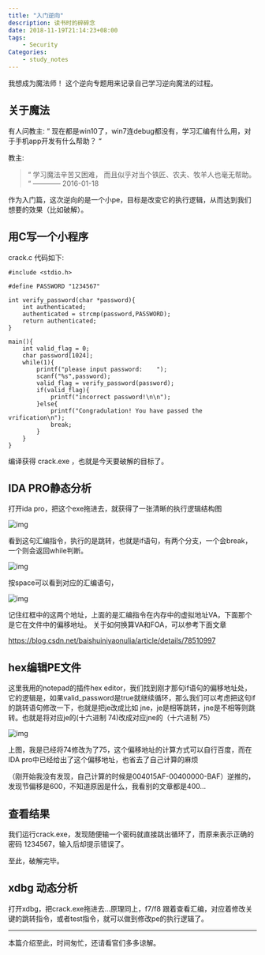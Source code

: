 ```yaml
---
title: "入门逆向"
description: 读书时的碎碎念
date: 2018-11-19T21:14:23+08:00
tags:
    - Security
Categories:
    - study_notes
---
```


我想成为魔法师！ 这个逆向专题用来记录自己学习逆向魔法的过程。



## 关于魔法

有人问教主: “ 现在都是win10了，win7连debug都没有，学习汇编有什么用，对于手机app开发有什么帮助？ “

教主:

> “ 学习魔法辛苦又困难， 而且似乎对当个铁匠、农夫、牧羊人也毫无帮助。 “ ———— 2016-01-18

作为入门篇，这次逆向的是一个小pe，目标是改变它的执行逻辑，从而达到我们想要的效果（比如破解）。

## 用C写一个小程序

crack.c 代码如下:

```
#include <stdio.h>

#define PASSWORD "1234567"

int verify_password(char *password){
    int authenticated;
    authenticated = strcmp(password,PASSWORD);
    return authenticated;
}

main(){
    int valid_flag = 0;
    char password[1024];
    while(1){
        printf("please input password:    ");
        scanf("%s",password);
        valid_flag = verify_password(password);
        if(valid_flag){
            printf("incorrect password!\n\n");
        }else{
            printf("Congradulation! You have passed the vrification\n");
            break;
        }
    }
}
```

编译获得 crack.exe ，也就是今天要破解的目标了。

## IDA PRO静态分析

打开ida pro，把这个exe拖进去，就获得了一张清晰的执行逻辑结构图

![img](https://77sera.oss-cn-beijing.aliyuncs.com/18-11-20/62836004.jpg)

看到这句汇编指令，执行的是跳转，也就是if语句，有两个分支，一个会break，一个则会返回while判断。

![img](https://77sera.oss-cn-beijing.aliyuncs.com/18-11-20/80649460.jpg)

按space可以看到对应的汇编语句，

![img](https://77sera.oss-cn-beijing.aliyuncs.com/18-11-20/76865807.jpg)

记住红框中的这两个地址，上面的是汇编指令在内存中的虚拟地址VA，下面那个是它在文件中的偏移地址。 关于如何换算VA和FOA，可以参考下面文章

https://blog.csdn.net/baishuiniyaonulia/article/details/78510997

## hex编辑PE文件

这里我用的notepad的插件hex editor，我们找到刚才那句if语句的偏移地址处，它的逻辑是，如果valid_password是true就继续循环，那么我们可以考虑把这句if的跳转语句修改一下，也就是把je改成比如 jne，je是相等跳转，jne是不相等则跳转。也就是将对应je的(十六进制 74)改成对应jne的（十六进制 75）

![img](https://77sera.oss-cn-beijing.aliyuncs.com/18-11-20/9798884.jpg)

上图，我是已经将74修改为了75，这个偏移地址的计算方式可以自行百度，而在IDA pro中已经给出了这个偏移地址，也省去了自己计算的麻烦

（刚开始我没有发现，自己计算的时候是004015AF-00400000-BAF）逆推的，发现节偏移是600，不知道原因是什么，我看别的文章都是400…

## 查看结果

我们运行crack.exe，发现随便输一个密码就直接跳出循环了，而原来表示正确的密码 1234567，输入后却提示错误了。

至此，破解完毕。

## xdbg 动态分析

打开xdbg，把crack.exe拖进去…原理同上，f7/f8 跟着查看汇编，对应着修改关键的跳转指令，或者test指令，就可以做到修改pe的执行逻辑了。

------

本篇介绍至此，时间匆忙，还请看官们多多谅解。